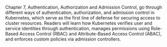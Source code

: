 Chapter 7, Authentication, Authorization and Admission Control, go through different ways of authentication, authorization, and admission control in Kubernetes, which serve as the first line of defense for securing access to cluster resources. Readers will learn how Kubernetes verifies user and service identities through authentication, manages permissions using Role-Based Access Control (RBAC) and Attribute-Based Access Control (ABAC), and enforces custom policies via admission controllers.